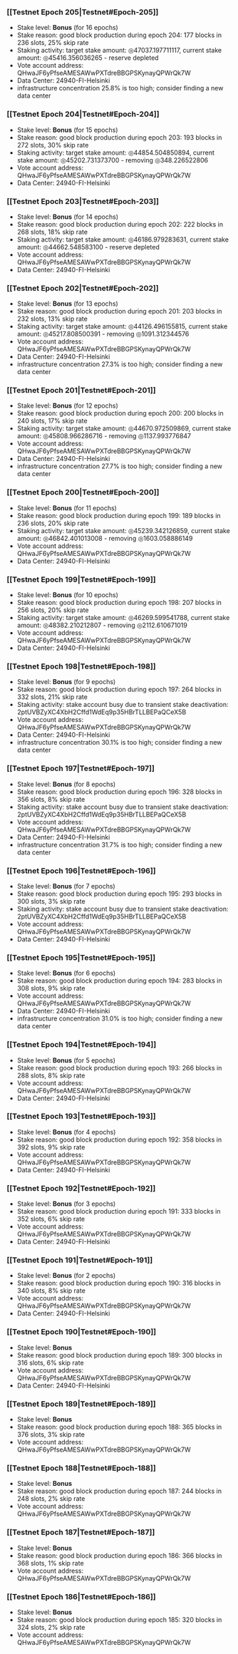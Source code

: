 ### [[Testnet Epoch 205|Testnet#Epoch-205]]
* Stake level: **Bonus** (for 16 epochs)
* Stake reason: good block production during epoch 204: 177 blocks in 236 slots, 25% skip rate
* Staking activity: target stake amount: ◎47037.197711117, current stake amount: ◎45416.356036265 - reserve depleted
* Vote account address: QHwaJF6yPfseAMESAWwPXTdreBBGPSKynayQPWrQk7W
* Data Center: 24940-FI-Helsinki
* infrastructure concentration 25.8% is too high; consider finding a new data center
### [[Testnet Epoch 204|Testnet#Epoch-204]]
* Stake level: **Bonus** (for 15 epochs)
* Stake reason: good block production during epoch 203: 193 blocks in 272 slots, 30% skip rate
* Staking activity: target stake amount: ◎44854.504850894, current stake amount: ◎45202.731373700 - removing ◎348.226522806
* Vote account address: QHwaJF6yPfseAMESAWwPXTdreBBGPSKynayQPWrQk7W
* Data Center: 24940-FI-Helsinki
### [[Testnet Epoch 203|Testnet#Epoch-203]]
* Stake level: **Bonus** (for 14 epochs)
* Stake reason: good block production during epoch 202: 222 blocks in 268 slots, 18% skip rate
* Staking activity: target stake amount: ◎46186.979283631, current stake amount: ◎44662.548583100 - reserve depleted
* Vote account address: QHwaJF6yPfseAMESAWwPXTdreBBGPSKynayQPWrQk7W
* Data Center: 24940-FI-Helsinki
### [[Testnet Epoch 202|Testnet#Epoch-202]]
* Stake level: **Bonus** (for 13 epochs)
* Stake reason: good block production during epoch 201: 203 blocks in 232 slots, 13% skip rate
* Staking activity: target stake amount: ◎44126.496155815, current stake amount: ◎45217.808500391 - removing ◎1091.312344576
* Vote account address: QHwaJF6yPfseAMESAWwPXTdreBBGPSKynayQPWrQk7W
* Data Center: 24940-FI-Helsinki
* infrastructure concentration 27.3% is too high; consider finding a new data center
### [[Testnet Epoch 201|Testnet#Epoch-201]]
* Stake level: **Bonus** (for 12 epochs)
* Stake reason: good block production during epoch 200: 200 blocks in 240 slots, 17% skip rate
* Staking activity: target stake amount: ◎44670.972509869, current stake amount: ◎45808.966286716 - removing ◎1137.993776847
* Vote account address: QHwaJF6yPfseAMESAWwPXTdreBBGPSKynayQPWrQk7W
* Data Center: 24940-FI-Helsinki
* infrastructure concentration 27.7% is too high; consider finding a new data center
### [[Testnet Epoch 200|Testnet#Epoch-200]]
* Stake level: **Bonus** (for 11 epochs)
* Stake reason: good block production during epoch 199: 189 blocks in 236 slots, 20% skip rate
* Staking activity: target stake amount: ◎45239.342126859, current stake amount: ◎46842.401013008 - removing ◎1603.058886149
* Vote account address: QHwaJF6yPfseAMESAWwPXTdreBBGPSKynayQPWrQk7W
* Data Center: 24940-FI-Helsinki
### [[Testnet Epoch 199|Testnet#Epoch-199]]
* Stake level: **Bonus** (for 10 epochs)
* Stake reason: good block production during epoch 198: 207 blocks in 256 slots, 20% skip rate
* Staking activity: target stake amount: ◎46269.599541788, current stake amount: ◎48382.210212807 - removing ◎2112.610671019
* Vote account address: QHwaJF6yPfseAMESAWwPXTdreBBGPSKynayQPWrQk7W
* Data Center: 24940-FI-Helsinki
### [[Testnet Epoch 198|Testnet#Epoch-198]]
* Stake level: **Bonus** (for 9 epochs)
* Stake reason: good block production during epoch 197: 264 blocks in 332 slots, 21% skip rate
* Staking activity: stake account busy due to transient stake deactivation: 2ptUVBZyXC4XbH2Cffd1WdEq9p35HBrTLLBEPaQCeX5B
* Vote account address: QHwaJF6yPfseAMESAWwPXTdreBBGPSKynayQPWrQk7W
* Data Center: 24940-FI-Helsinki
* infrastructure concentration 30.1% is too high; consider finding a new data center
### [[Testnet Epoch 197|Testnet#Epoch-197]]
* Stake level: **Bonus** (for 8 epochs)
* Stake reason: good block production during epoch 196: 328 blocks in 356 slots, 8% skip rate
* Staking activity: stake account busy due to transient stake deactivation: 2ptUVBZyXC4XbH2Cffd1WdEq9p35HBrTLLBEPaQCeX5B
* Vote account address: QHwaJF6yPfseAMESAWwPXTdreBBGPSKynayQPWrQk7W
* Data Center: 24940-FI-Helsinki
* infrastructure concentration 31.7% is too high; consider finding a new data center
### [[Testnet Epoch 196|Testnet#Epoch-196]]
* Stake level: **Bonus** (for 7 epochs)
* Stake reason: good block production during epoch 195: 293 blocks in 300 slots, 3% skip rate
* Staking activity: stake account busy due to transient stake deactivation: 2ptUVBZyXC4XbH2Cffd1WdEq9p35HBrTLLBEPaQCeX5B
* Vote account address: QHwaJF6yPfseAMESAWwPXTdreBBGPSKynayQPWrQk7W
* Data Center: 24940-FI-Helsinki
### [[Testnet Epoch 195|Testnet#Epoch-195]]
* Stake level: **Bonus** (for 6 epochs)
* Stake reason: good block production during epoch 194: 283 blocks in 308 slots, 9% skip rate
* Vote account address: QHwaJF6yPfseAMESAWwPXTdreBBGPSKynayQPWrQk7W
* Data Center: 24940-FI-Helsinki
* infrastructure concentration 31.0% is too high; consider finding a new data center
### [[Testnet Epoch 194|Testnet#Epoch-194]]
* Stake level: **Bonus** (for 5 epochs)
* Stake reason: good block production during epoch 193: 266 blocks in 288 slots, 8% skip rate
* Vote account address: QHwaJF6yPfseAMESAWwPXTdreBBGPSKynayQPWrQk7W
* Data Center: 24940-FI-Helsinki
### [[Testnet Epoch 193|Testnet#Epoch-193]]
* Stake level: **Bonus** (for 4 epochs)
* Stake reason: good block production during epoch 192: 358 blocks in 392 slots, 9% skip rate
* Vote account address: QHwaJF6yPfseAMESAWwPXTdreBBGPSKynayQPWrQk7W
* Data Center: 24940-FI-Helsinki
### [[Testnet Epoch 192|Testnet#Epoch-192]]
* Stake level: **Bonus** (for 3 epochs)
* Stake reason: good block production during epoch 191: 333 blocks in 352 slots, 6% skip rate
* Vote account address: QHwaJF6yPfseAMESAWwPXTdreBBGPSKynayQPWrQk7W
* Data Center: 24940-FI-Helsinki
### [[Testnet Epoch 191|Testnet#Epoch-191]]
* Stake level: **Bonus** (for 2 epochs)
* Stake reason: good block production during epoch 190: 316 blocks in 340 slots, 8% skip rate
* Vote account address: QHwaJF6yPfseAMESAWwPXTdreBBGPSKynayQPWrQk7W
* Data Center: 24940-FI-Helsinki
### [[Testnet Epoch 190|Testnet#Epoch-190]]
* Stake level: **Bonus**
* Stake reason: good block production during epoch 189: 300 blocks in 316 slots, 6% skip rate
* Vote account address: QHwaJF6yPfseAMESAWwPXTdreBBGPSKynayQPWrQk7W
* Data Center: 24940-FI-Helsinki
### [[Testnet Epoch 189|Testnet#Epoch-189]]
* Stake level: **Bonus**
* Stake reason: good block production during epoch 188: 365 blocks in 376 slots, 3% skip rate
* Vote account address: QHwaJF6yPfseAMESAWwPXTdreBBGPSKynayQPWrQk7W
### [[Testnet Epoch 188|Testnet#Epoch-188]]
* Stake level: **Bonus**
* Stake reason: good block production during epoch 187: 244 blocks in 248 slots, 2% skip rate
* Vote account address: QHwaJF6yPfseAMESAWwPXTdreBBGPSKynayQPWrQk7W
### [[Testnet Epoch 187|Testnet#Epoch-187]]
* Stake level: **Bonus**
* Stake reason: good block production during epoch 186: 366 blocks in 368 slots, 1% skip rate
* Vote account address: QHwaJF6yPfseAMESAWwPXTdreBBGPSKynayQPWrQk7W
### [[Testnet Epoch 186|Testnet#Epoch-186]]
* Stake level: **Bonus**
* Stake reason: good block production during epoch 185: 320 blocks in 324 slots, 2% skip rate
* Vote account address: QHwaJF6yPfseAMESAWwPXTdreBBGPSKynayQPWrQk7W